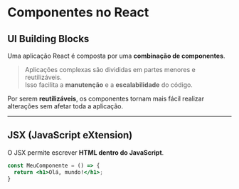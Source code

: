 # Componentes no React

## UI Building Blocks

Uma aplicação React é composta por uma **combinação de componentes**.

> Aplicações complexas são divididas em partes menores e reutilizáveis.  
Isso facilita a **manutenção** e a **escalabilidade** do código.

Por serem **reutilizáveis**, os componentes tornam mais fácil realizar alterações sem afetar toda a aplicação.

---

## JSX (JavaScript eXtension)

O JSX permite escrever **HTML dentro do JavaScript**.

```jsx
const MeuComponente = () => {
  return <h1>Olá, mundo!</h1>;
}